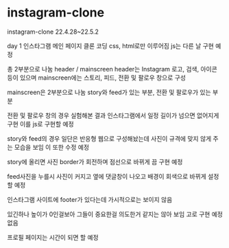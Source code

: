 # instagram-clone
instagram-clone 22.4.28~22.5.2

day 1
인스타그램 메인 페이지 클론 코딩
css, html로만 이루어짐
js는 다른 날 구현 예정

총 2부분으로 나눔
header / mainscreen
header는 Instagram 로고, 검색, 아이콘 등이 있으며
mainscreen에는 스토리, 피드, 전환 및 팔로우 창으로 구성

mainscreen은 2부분으로 나눔
story와 feed가 있는 부분, 전환 및 팔로우가 있는 부분

전환 및 팔로우 창의 경우 실험해본 결과 인스타그램에서 일정 길이가 넘으면 없어지게 구현
이를 js로 구현할 예정

story와 feed의 경우 일단은 반응형 웹으로 구성해놨는데 사진이 규격에 맞지 않게 주는 모습을 보임
이 또한 수정 예정

story에 올리면 사진 border가 회전하며 점선으로 바뀌게 끔 구현 예정

feed사진을 누를시 사진이 커지고 옆에 댓글창이 나오고 배경이 회색으로 바뀌게 설정할 예정

인스타그램 사이트에 footer가 있다는데 가시적으로는 보이지 않음
<footer class="Zx5PI  burfB  " role="contentinfo"></footer>
있긴하나 높이가 0인걸보아 그들이 중요한걸 의도한거 같지는 않아 보임
고로 구현 예정 없음

프로필 페이지는 시간이 되면 할 예정

